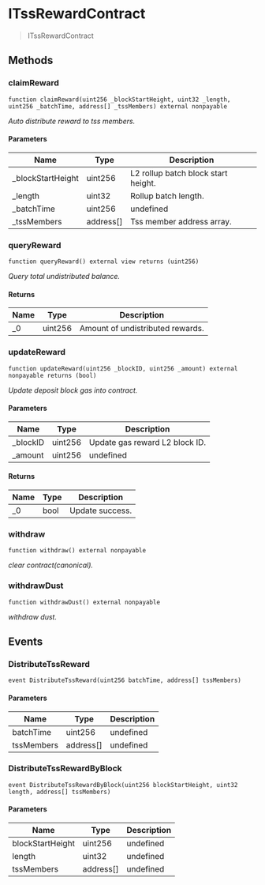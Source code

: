 # ITssRewardContract



> ITssRewardContract





## Methods

### claimReward

```solidity
function claimReward(uint256 _blockStartHeight, uint32 _length, uint256 _batchTime, address[] _tssMembers) external nonpayable
```



*Auto distribute reward to tss members.*

#### Parameters

| Name | Type | Description |
|---|---|---|
| _blockStartHeight | uint256 | L2 rollup batch block start height.
| _length | uint32 | Rollup batch length.
| _batchTime | uint256 | undefined
| _tssMembers | address[] | Tss member address array.

### queryReward

```solidity
function queryReward() external view returns (uint256)
```



*Query total undistributed balance.*


#### Returns

| Name | Type | Description |
|---|---|---|
| _0 | uint256 | Amount of undistributed rewards.

### updateReward

```solidity
function updateReward(uint256 _blockID, uint256 _amount) external nonpayable returns (bool)
```



*Update deposit block gas into contract.*

#### Parameters

| Name | Type | Description |
|---|---|---|
| _blockID | uint256 | Update gas reward L2 block ID.
| _amount | uint256 | undefined

#### Returns

| Name | Type | Description |
|---|---|---|
| _0 | bool | Update success.

### withdraw

```solidity
function withdraw() external nonpayable
```



*clear contract(canonical).*


### withdrawDust

```solidity
function withdrawDust() external nonpayable
```



*withdraw dust.*




## Events

### DistributeTssReward

```solidity
event DistributeTssReward(uint256 batchTime, address[] tssMembers)
```





#### Parameters

| Name | Type | Description |
|---|---|---|
| batchTime  | uint256 | undefined |
| tssMembers  | address[] | undefined |

### DistributeTssRewardByBlock

```solidity
event DistributeTssRewardByBlock(uint256 blockStartHeight, uint32 length, address[] tssMembers)
```





#### Parameters

| Name | Type | Description |
|---|---|---|
| blockStartHeight  | uint256 | undefined |
| length  | uint32 | undefined |
| tssMembers  | address[] | undefined |



